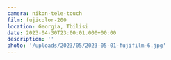 ```yaml
---
camera: nikon-tele-touch
film: fujicolor-200
location: Georgia, Tbilisi
date: 2023-04-30T23:00:01.000+00:00
description: ''
photo: '/uploads/2023/05/2023-05-01-fujifilm-6.jpg'
---
```

